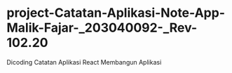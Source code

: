 # project-Catatan-Aplikasi-Note-App-Malik-Fajar-_203040092-_Rev-102.20
Dicoding  Catatan Aplikasi React Membangun Aplikasi 
